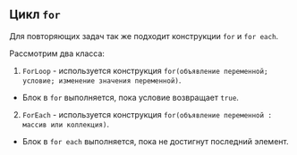 Цикл `for`
-
Для повторяющих задач так же подходит конструкции `for` и `for each`.

Рассмотрим два класса:

1. `ForLoop` - используется конструкция `for(объявление переменной; условие; изменение значения переменной)`.

- Блок в `for` выполняется, пока условие возвращает `true`.

2. `ForEach` - используется конструкция `for(объявление переменной : массив или коллекция)`.

- Блок в `for each` выполняется, пока не достигнут последний элемент.